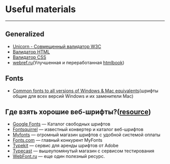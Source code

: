 # Useful materials

---

## Generalized

* [Unicorn - Совмещенный валидатор W3C](https://validator.w3.org/unicorn/?ucn_lang=ru)
* [Валидатор HTML](https://validator.w3.org/) 
* [Валидатор CSS](https://jigsaw.w3.org/css-validator/)
* [webref.ru](https://webref.ru/)\(Улучшенная и переработанная [htmlbook](http://htmlbook.ru/)\)

## Fonts

* [Common fonts to all versions of Windows & Mac equivalents](http://www.ampsoft.net/webdesign-l/WindowsMacFonts.html)\(шрифты общие для всех версий Windows и их заменители Mac\)

## Где взять хорошие веб-шрифты?\([resource](https://habrahabr.ru/company/adv/blog/184864/)\)

* [Google Fonts](http://www.google.com/fonts/) — Каталог свободных шрифтов
* [Fontsquirrel](http://www.fontsquirrel.com/) — известный конвертер и каталог веб-шрифтов
* [Myfonts](http://www.myfonts.com/) — огромный магазин шрифтов с удобной системой оплаты
* [Fonts.com](http://www.fonts.com/) — главный конкурент MyFonts
* [Typekit](https://typekit.com/) — сервис для аренды шрифтов от Adobe
* [Typecast](http://typecast.com/) — вышеупомянутый магазин с сервисом тестирования
* [WebFont.ru](#) — еще один полезный ресурс.



